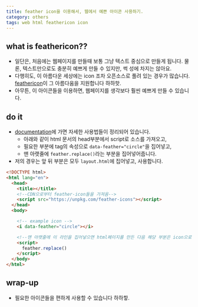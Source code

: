 ```yaml
---
title: feather icon을 이용해서, 웹에서 예쁜 아이콘 사용하기.
category: others
tags: web html feathericon icon
---
```


## what is feathericon?? 

- 일단은, 처음에는 웹페이지를 만들때 보통 그냥 텍스트 중심으로 만들게 됩니다. 물론, 텍스트만으로도 충분히 예쁘게 만들 수 있지만, 썩 성에 차지는 않아요. 
- 다행히도, 이 아름다운 세상에는 icon 조차 오픈소스로 풀려 있는 경우가 많습니다. [feathericon](https://feathericons.com/)이 그 아름다움을 지원합니다 하하핫. 
- 아무튼, 이 아이콘들을 이용하면, 웹페이지를 생각보다 훨씬 예쁘게 만들 수 있습니다. 

## do it 

- [documentation](https://github.com/feathericons/feather#feather)에 가면 자세한 사용법들이 정리되어 있습니다. 
    - 아래와 같이 html 문서의 head부분에서 script로 소스를 가져오고, 
    - 필요한 부분에 tag의 속성으로 `data-feather="circle"`을 집어넣고, 
    - 맨 아랫줄에 `feather.replace()`라는 부분을 집어넣어줍니다. 
- 저의 경우는 앞 뒤 부분은 모두 `layout.html`에 집어넣고, 사용합니다. 

```html
<!DOCTYPE html>
<html lang="en">
  <head>
    <title></title>
    <!--CDN으로부터 feather-icon들을 가져옴-->
    <script src="https://unpkg.com/feather-icons"></script>
  </head>
  <body>

    <!-- example icon -->
    <i data-feather="circle"></i>

    <!--맨 아랫줄에 이 라인을 집어넣으면 html페이지를 만든 다음 해당 부분은 icon으로 변경해줌-->
    <script>
      feather.replace()
    </script>
  </body>
</html>
```


## wrap-up

- 필요한 아이콘들을 편하게 사용할 수 있습니다 하하핳.